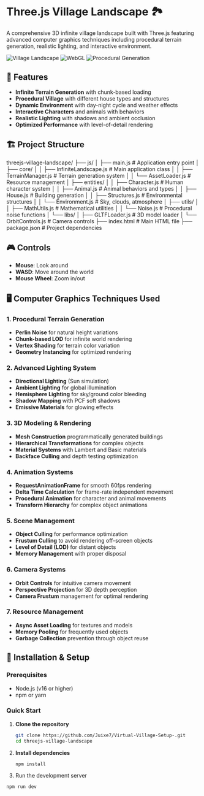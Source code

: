 # Three.js Village Landscape 🏞️

A comprehensive 3D infinite village landscape built with Three.js featuring advanced computer graphics techniques including procedural terrain generation, realistic lighting, and interactive environment.

![Village Landscape](https://img.shields.io/badge/Three.js-3D%20Graphics-orange) ![WebGL](https://img.shields.io/badge/WebGL-Interactive-green) ![Procedural Generation](https://img.shields.io/badge/Procedural-Generation-blue)

## 🌟 Features

- **Infinite Terrain Generation** with chunk-based loading
- **Procedural Village** with different house types and structures
- **Dynamic Environment** with day-night cycle and weather effects
- **Interactive Characters** and animals with behaviors
- **Realistic Lighting** with shadows and ambient occlusion
- **Optimized Performance** with level-of-detail rendering

## 🏗️ Project Structure
threejs-village-landscape/
├── js/
│ ├── main.js # Application entry point
│ ├── core/
│ │ ├── InfiniteLandscape.js # Main application class
│ │ ├── TerrainManager.js # Terrain generation system
│ │ └── AssetLoader.js # Resource management
│ ├── entities/
│ │ ├── Character.js # Human character system
│ │ ├── Animal.js # Animal behaviors and types
│ │ ├── House.js # Building generation
│ │ ├── Structures.js # Environmental structures
│ │ └── Environment.js # Sky, clouds, atmosphere
│ ├── utils/
│ │ ├── MathUtils.js # Mathematical utilities
│ │ └── Noise.js # Procedural noise functions
│ └── libs/
│ ├── GLTFLoader.js # 3D model loader
│ └── OrbitControls.js # Camera controls
├── index.html # Main HTML file
├── package.json # Project dependencies


## 🎮 Controls

- **Mouse**: Look around
- **WASD**: Move around the world
- **Mouse Wheel**: Zoom in/out

## 🖥️ Computer Graphics Techniques Used

### 1. **Procedural Terrain Generation**
   - **Perlin Noise** for natural height variations
   - **Chunk-based LOD** for infinite world rendering
   - **Vertex Shading** for terrain color variation
   - **Geometry Instancing** for optimized rendering

### 2. **Advanced Lighting System**
   - **Directional Lighting** (Sun simulation)
   - **Ambient Lighting** for global illumination
   - **Hemisphere Lighting** for sky/ground color bleeding
   - **Shadow Mapping** with PCF soft shadows
   - **Emissive Materials** for glowing effects

### 3. **3D Modeling & Rendering**
   - **Mesh Construction** programmatically generated buildings
   - **Hierarchical Transformations** for complex objects
   - **Material Systems** with Lambert and Basic materials
   - **Backface Culling** and depth testing optimization

### 4. **Animation Systems**
   - **RequestAnimationFrame** for smooth 60fps rendering
   - **Delta Time Calculation** for frame-rate independent movement
   - **Procedural Animation** for character and animal movements
   - **Transform Hierarchy** for complex object animations

### 5. **Scene Management**
   - **Object Culling** for performance optimization
   - **Frustum Culling** to avoid rendering off-screen objects
   - **Level of Detail (LOD)** for distant objects
   - **Memory Management** with proper disposal

### 6. **Camera Systems**
   - **Orbit Controls** for intuitive camera movement
   - **Perspective Projection** for 3D depth perception
   - **Camera Frustum** management for optimal rendering

### 7. **Resource Management**
   - **Async Asset Loading** for textures and models
   - **Memory Pooling** for frequently used objects
   - **Garbage Collection** prevention through object reuse

## 🚀 Installation & Setup

### Prerequisites
- Node.js (v16 or higher)
- npm or yarn

### Quick Start

1. **Clone the repository**
   ```bash
   git clone https://github.com/Juixe7/Virtual-Village-Setup-.git
   cd threejs-village-landscape

2. **Install dependencies**
   ```bash
   npm install
3. Run the development server
  ```bash
  npm run dev
